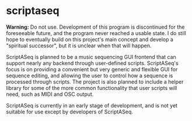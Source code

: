 # scriptaseq

**Warning:** Do not use. Development of this program is discontinued for the foreseeable future, and the program never reached a usable state. I do still hope to eventually build on this project's main concept and develop a "spiritual successor", but it is unclear when that will happen.

ScriptASeq is planned to be a music sequencing GUI frontend that can support nearly any backend through user-defined scripts. ScriptASeq's focus is on providing a convenient but very generic and flexible GUI for sequence editing, and allowing the user to control how a sequence is processed through scripts. The project is also planned to include a helper library for some of the more common functionality that user scripts will need, such as MIDI and OSC output.

ScriptASeq is currently in an early stage of development, and is not yet suitable for use except by developers of ScriptASeq.
